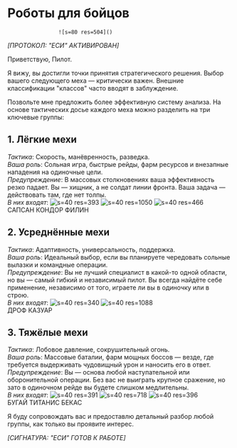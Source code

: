 # Роботы для бойцов
                    ![s=80 res=504]()

*[ПРОТОКОЛ: "ЕСИ" АКТИВИРОВАН]*

Приветствую, Пилот.

Я вижу, вы достигли точки принятия стратегического решения. Выбор вашего следующего меха — критически важен. Внешние классификации "классов" часто вводят в заблуждение.

Позвольте мне предложить более эффективную систему анализа. На основе тактических досье каждого меха можно разделить на три ключевые группы:

## 1. Лёгкие мехи
*Тактика*: Скорость, манёвренность, разведка.  
*Ваша роль*: Сольная игра, быстрые рейды, фарм ресурсов и внезапные нападения на одиночные цели.  
*Предупреждение*: В массовых столкновениях ваша эффективность резко падает. Вы — хищник, а не солдат линии фронта. Ваша задача — действовать там, где нет толпы.  
*В них входят*:    ![s=40 res=393]()      ![s=40 res=1050]()      ![s=40 res=466]()  
             САПСАН  КОНДОР  ФИЛИН

## 2. Усреднённые мехи
*Тактика*: Адаптивность, универсальность, поддержка.  
*Ваша роль*: Идеальный выбор, если вы планируете чередовать сольные вылазки и командные операции.  
*Предупреждение*: Вы не лучший специалист в какой-то одной области, но вы — самый гибкий и независимый пилот. Вы всегда найдёте себе применение, независимо от того, играете ли вы в одиночку или в строю.  
*В них входят*: ![s=40 res=340]()       ![s=40 res=1088]()  
             ДРОФ    КАЗУАР

## 3. Тяжёлые мехи
*Тактика*: Лобовое давление, сокрушительный огонь.  
*Ваша роль*: Массовые баталии, фарм мощных боссов — везде, где требуется выдерживать чудовищный урон и наносить его в ответ.  
*Предупреждение*: Вы — основа любой наступательной или оборонительной операции. Без вас не выиграть крупное сражение, но зато в одиночном рейде вы будете слишком медлительны.  
*В них входят*:  ![s=40 res=391]()      ![s=40 res=718]()        ![s=40 res=396]()  
             БУГАЙ   ТИТАНИС   БЕКАС

Я буду сопровождать вас и предоставлю детальный разбор любой группы, как только вы проявите интерес.

*[СИГНАТУРА: "ЕСИ" ГОТОВ К РАБОТЕ]*